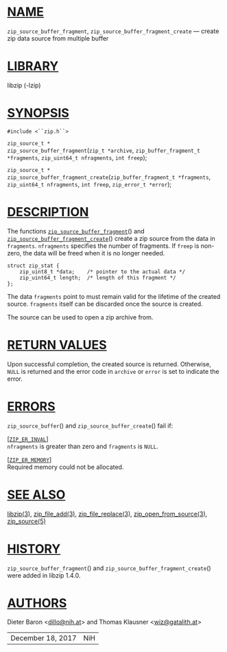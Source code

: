 # [NAME](#NAME)

`zip_source_buffer_fragment`, `zip_source_buffer_fragment_create` —
create zip data source from multiple buffer

# [LIBRARY](#LIBRARY)

libzip (-lzip)

# [SYNOPSIS](#SYNOPSIS)

`#include <``zip.h``>`

`zip_source_t *`  
`zip_source_buffer_fragment`(`zip_t *archive`,
`zip_buffer_fragment_t *fragments`, `zip_uint64_t nfragments`,
`int freep`);

`zip_source_t *`  
`zip_source_buffer_fragment_create`(`zip_buffer_fragment_t *fragments`,
`zip_uint64_t nfragments`, `int freep`, `zip_error_t *error`);

# [DESCRIPTION](#DESCRIPTION)

The functions
[`zip_source_buffer_fragment`](#zip_source_buffer_fragment)() and
[`zip_source_buffer_fragment_create`](#zip_source_buffer_fragment_create)()
create a zip source from the data in `fragments`. `nfragments` specifies
the number of fragments. If `freep` is non-zero, the data will be freed
when it is no longer needed.

    struct zip_stat {
        zip_uint8_t *data;    /* pointer to the actual data */
        zip_uint64_t length;  /* length of this fragment */
    };

The data `fragments` point to must remain valid for the lifetime of the
created source. `fragments` itself can be discarded once the source is
created.

The source can be used to open a zip archive from.

# [RETURN VALUES](#RETURN_VALUES)

Upon successful completion, the created source is returned. Otherwise,
`NULL` is returned and the error code in `archive` or `error` is set to
indicate the error.

# [ERRORS](#ERRORS)

`zip_source_buffer`() and `zip_source_buffer_create`() fail if:

\[[`ZIP_ER_INVAL`](#ZIP_ER_INVAL)\]  
`nfragments` is greater than zero and `fragments` is `NULL`.

\[[`ZIP_ER_MEMORY`](#ZIP_ER_MEMORY)\]  
Required memory could not be allocated.

# [SEE ALSO](#SEE_ALSO)

[libzip(3)](libzip.md), [zip_file_add(3)](zip_file_add.md),
[zip_file_replace(3)](zip_file_replace.md),
[zip_open_from_source(3)](zip_open_from_source.md),
[zip_source(5)](zip_source.md)

# [HISTORY](#HISTORY)

`zip_source_buffer_fragment`() and `zip_source_buffer_fragment_create`()
were added in libzip 1.4.0.

# [AUTHORS](#AUTHORS)

Dieter Baron \<[dillo@nih.at](mailto:dillo@nih.at)\> and Thomas Klausner
\<[wiz@gatalith.at](mailto:wiz@gatalith.at)\>

|                   |     |
|-------------------|-----|
| December 18, 2017 | NiH |
